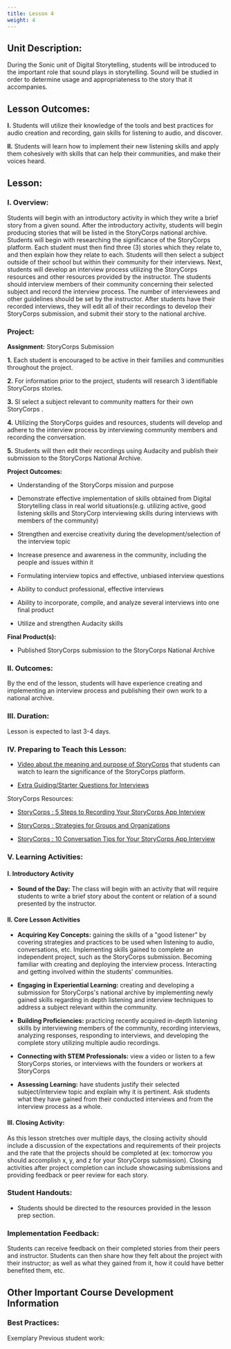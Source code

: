 ```yaml
---
title: Lesson 4
weight: 4
---
```

## Unit Description: 
During the Sonic unit of Digital Storytelling, students will be introduced to the important role that sound plays in storytelling. Sound will be studied in order to determine usage and appropriateness to the story that it accompanies. 


## Lesson Outcomes:
**I.** Students will utilize their knowledge of the tools and best practices for audio creation and recording, gain skills for listening to audio, and discover.

**II.** Students will learn how to implement their new listening skills and apply them cohesively with skills that can help their communities, and make their voices heard.


## Lesson:
 ### I. Overview:
Students will begin with an introductory activity in which they write a brief story from a given sound. After the introductory activity, students will begin producing stories that will be listed in the StoryCorps national archive. Students will begin with researching the significance of the StoryCorps platform. Each student must then find three (3) stories which they relate to, and then explain how they relate to each. Students will then select a subject outside of their school but within their community for their interviews. Next, students will develop an interview process utilizing the StoryCorps resources and other resources provided by the instructor. The students should interview members of their community concerning their selected subject and record the interview process. The number of interviewees and other guidelines should be set by the instructor. After students have their recorded interviews, they will edit all of their recordings to develop their StoryCorps submission, and submit their story to the national archive.

 ### Project:
**Assignment:**  StoryCorps Submission

		

 **1.** Each student is encouraged to be active in their families and communities throughout the project.
 
 **2.** For information prior to the project, students will research 3 identifiable StoryCorps stories. 
 
 **3.** Sl select a subject relevant to community matters for their own StoryCorps .
 
 **4.** Utilizing the StoryCorps guides and resources, students will develop and adhere to the interview process by interviewing community members and recording the conversation.
 
 **5.** Students will then edit their recordings using Audacity and publish their submission to the StoryCorps National Archive.
 

**Project Outcomes:** 
-   Understanding of the StoryCorps mission and purpose
    
-   Demonstrate effective implementation of skills obtained from Digital Storytelling class in real world situations(e.g. utilizing active, good listening skills and StoryCorp interviewing skills during interviews with members of the community)
    
-   Strengthen and exercise creativity during the development/selection of the interview topic
    
-   Increase presence and awareness in the community, including the people and issues within it
    
-   Formulating interview topics and effective, unbiased interview questions
    
-   Ability to conduct professional, effective interviews
    
-   Ability to incorporate, compile, and analyze several interviews into one final product
    
-   Utilize and strengthen Audacity skills

**Final Product(s):**
	

 - Published StoryCorps submission to the StoryCorps National Archive
 
 ### II. Outcomes:
By the end of the lesson, students will have experience creating and implementing an interview process and publishing their own work to a national archive.


### III. Duration: 
Lesson is expected to last 3-4 days.

### IV. Preparing to Teach this Lesson:
-	[Video about the meaning and purpose of StoryCorps](https://youtu.be/KGCD1XR0WPk) that students can watch to learn the significance of the StoryCorps platform.

- [Extra Guiding/Starter Questions for Interviews](https://docs.google.com/document/d/1jMcyQth9pD17s6nKkgQJIxs1My7M9GnDOtftTZZ0eKs/edit#heading=h.rw8o65icddij)

StoryCorps Resources:
- [StoryCorps : 5 Steps to Recording Your StoryCorps App Interview](https://drive.google.com/file/d/13LYGB400DbW6V-uHyFy4qsp8Kis5jvTdS0Hd3bPfZM4ifAkc4wEGqMGMLNXC6j2d_O6UUnsxJCqE--wv/view) 

- [StoryCorps : Strategies for Groups and Organizations ](https://drive.google.com/file/d/1uIEUafkr8_tnfSXX_kTy963XtpsybmjCLguriQbvO60w6rpS8EGZfbSoZBcqlKQfGLEPhHPKuVITAQO1/view) 

- [StoryCorps : 10 Conversation Tips for Your StoryCorps App Interview ](https://drive.google.com/file/d/1DjMHhobxyOzKLhKdaZlEaqWlaISQNz_t30xXWedqZQ5TWcvMwANrdioBM8ljvHTnotOC2pn4eMvwuKAK/view) 



### V. Learning Activities:

#### I. Introductory Activity
-  **Sound of the Day:** The class will begin with an activity that will require students to write a brief story about the content or relation of a sound presented by the instructor.

#### II. Core Lesson Activities
- **Acquiring Key Concepts:** gaining the skills of a "good listener" by covering strategies and practices to be used when listening to audio, conversations, etc. Implementing skills gained to complete an independent project, such as the StoryCorps submission. Becoming familiar with creating and deploying the interview process. Interacting and getting involved within the students' communities. 


- **Engaging in Experiential Learning:** creating and developing a submission for StoryCorps's national archive by implementing newly gained skills regarding in depth listening and interview techniques to address a subject relevant within the community.

- **Building Proficiencies:** practicing recently acquired in-depth listening skills by interviewing members of the community, recording interviews, analyzing responses, responding to interviews, and developing the complete story utilizing multiple audio recordings.


- **Connecting with STEM Professionals:** view a video or listen to a few StoryCorps stories, or interviews with the founders or workers at StoryCorps

- **Assessing Learning:** have students justify their selected subject/interview topic and explain why it is pertinent. Ask students what they have gained from their conducted interviews and from the interview process as a whole.

#### III. Closing Activity: 
As this lesson stretches over multiple days, the closing activity should include a discussion of the expectations and requirements of their projects and the rate that the projects should be completed at (ex: tomorrow you should accomplish x, y, and z for your StoryCorps submission). Closing activities after project completion can include showcasing submissions and providing feedback or peer review for each story.


### Student Handouts:
- Students should be directed to the resources provided in the lesson prep section.

### Implementation Feedback: 
Students can receive feedback on their completed stories from their peers and instructor. Students can then share how they felt about the project with their instructor; as well as what they gained from it, how it could have better benefited them, etc.



## Other Important Course Development Information
### Best Practices:
Exemplary Previous student work: 
